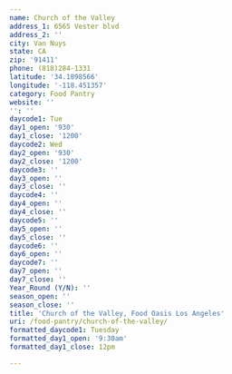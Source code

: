 ```yaml
---
name: Church of the Valley
address_1: 6565 Vester blvd
address_2: ''
city: Van Nuys
state: CA
zip: '91411'
phone: (818)284-1331
latitude: '34.1898566'
longitude: '-118.451357'
category: Food Pantry
website: ''
'': ''
daycode1: Tue
day1_open: '930'
day1_close: '1200'
daycode2: Wed
day2_open: '930'
day2_close: '1200'
daycode3: ''
day3_open: ''
day3_close: ''
daycode4: ''
day4_open: ''
day4_close: ''
daycode5: ''
day5_open: ''
day5_close: ''
daycode6: ''
day6_open: ''
daycode7: ''
day7_open: ''
day7_close: ''
Year_Round (Y/N): ''
season_open: ''
season_close: ''
title: 'Church of the Valley, Food Oasis Los Angeles'
uri: /food-pantry/church-of-the-valley/
formatted_daycode1: Tuesday
formatted_day1_open: '9:30am'
formatted_day1_close: 12pm

---
```

